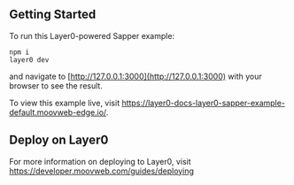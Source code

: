 ## Getting Started
To run this Layer0-powered Sapper example:

```
npm i
layer0 dev
```

and navigate to [http://127.0.0.1:3000](http://127.0.0.1:3000) with your browser to see the result.

To view this example live, visit https://layer0-docs-layer0-sapper-example-default.moovweb-edge.io/.

## Deploy on Layer0

For more information on deploying to Layer0, visit https://developer.moovweb.com/guides/deploying
